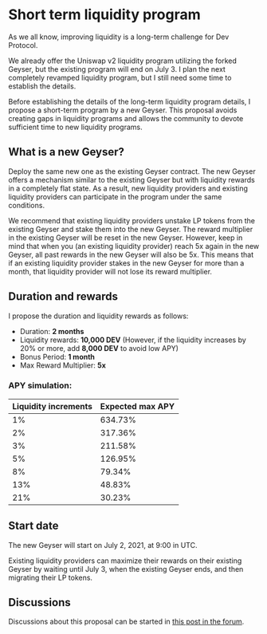 # Short term liquidity program

As we all know, improving liquidity is a long-term challenge for Dev Protocol.

We already offer the Uniswap v2 liquidity program utilizing the forked Geyser, but the existing program will end on July 3. I plan the next completely revamped liquidity program, but I still need some time to establish the details.

Before establishing the details of the long-term liquidity program details, I propose a short-term program by a new Geyser. This proposal avoids creating gaps in liquidity programs and allows the community to devote sufficient time to new liquidity programs.

## What is a new Geyser?

Deploy the same new one as the existing Geyser contract. The new Geyser offers a mechanism similar to the existing Geyser but with liquidity rewards in a completely flat state. As a result, new liquidity providers and existing liquidity providers can participate in the program under the same conditions.

We recommend that existing liquidity providers unstake LP tokens from the existing Geyser and stake them into the new Geyser. The reward multiplier in the existing Geyser will be reset in the new Geyser. However, keep in mind that when you (an existing liquidity provider) reach 5x again in the new Geyser, all past rewards in the new Geyser will also be 5x. This means that if an existing liquidity provider stakes in the new Geyser for more than a month, that liquidity provider will not lose its reward multiplier.

## Duration and rewards

I propose the duration and liquidity rewards as follows:

- Duration: **2 months**
- Liquidity rewards: **10,000 DEV** (However, if the liquidity increases by 20% or more, add **8,000 DEV** to avoid low APY)
- Bonus Period: **1 month**
- Max Reward Multiplier: **5x**

### APY simulation:

| Liquidity increments | Expected max APY |
| -------------------- | ---------------- |
| 1%                   | 634.73%          |
| 2%                   | 317.36%          |
| 3%                   | 211.58%          |
| 5%                   | 126.95%          |
| 8%                   | 79.34%           |
| 13%                  | 48.83%           |
| 21%                  | 30.23%           |

## Start date

The new Geyser will start on July 2, 2021, at 9:00 in UTC.

Existing liquidity providers can maximize their rewards on their existing Geyser by waiting until July 3, when the existing Geyser ends, and then migrating their LP tokens.

## Discussions

Discussions about this proposal can be started in [this post in the forum](https://community.devprotocol.xyz/t/short-term-liquidity-program/277).
